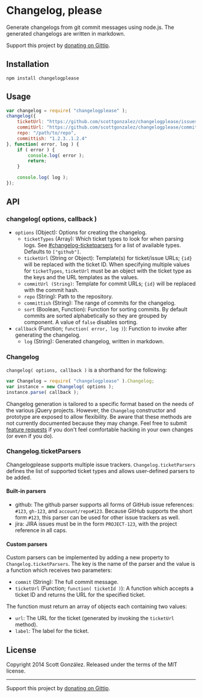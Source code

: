 # Changelog, please

Generate changelogs from git commit messages using node.js. The generated changelogs are written in markdown.

Support this project by [donating on Gittip](https://www.gittip.com/scottgonzalez/).

## Installation

```
npm install changelogplease
```

## Usage

```javascript
var changelog = require( "changelogplease" );
changelog({
	ticketUrl: "https://github.com/scottgonzalez/changelogplease/issues/{id}",
	commitUrl: "https://github.com/scottgonzalez/changelogplease/commit/{id}",
	repo: "/path/to/repo",
	committish: "1.2.3..1.2.4"
}, function( error, log ) {
	if ( error ) {
		console.log( error );
		return;
	}

	console.log( log );
});
```

## API

### changelog( options, callback )

* `options` (Object): Options for creating the changelog.
  * `ticketTypes` (Array): Which ticket types to look for when parsing logs. See [#changelog-ticketparsers](`Changelog.ticketParsers`) for a list of available types. Defaults to `["github"]`.
  * `ticketUrl` (String or Object): Template(s) for ticket/issue URLs; `{id}` will be replaced with the ticket ID. When specifying multiple values for `ticketTypes`, `ticketUrl` must be an object with the ticket type as the keys and the URL templates as the values.
  * `commitUrl (String)`: Template for commit URLs; `{id}` will be replaced with the commit hash.
  * `repo` (String): Path to the repository.
  * `committish` (String): The range of commits for the changelog.
  * `sort` (Boolean, Function): Function for sorting commits. By default commits are sorted alphabetically so they are grouped by component. A value of `false` disables sorting.
* `callback` (Function; `function( error, log )`): Function to invoke after generating the changelog.
  * `log` (String): Generated changelog, written in markdown.

### Changelog

`changelog( options, callback )` is a shorthand for the following:

```js
var Changelog = require( "changelogplease" ).Changelog;
var instance = new Changelog( options );
instance.parse( callback );
```

Changelog generation is tailored to a specific format based on the needs of the various jQuery
projects. However, the `Changelog` constructor and prototype are exposed to allow flexibility.
Be aware that these methods are not currently documented because they may change. Feel free to
submit [feature requests](https://github.com/scottgonzalez/changelogplease/issues/new) if you don't
feel comfortable hacking in your own changes (or even if you do).

### Changelog.ticketParsers

Changelogplease supports multiple issue trackers. `Changelog.ticketParsers` defines the list of supported ticket types and allows user-defined parsers to be added.

#### Built-in parsers

* github: The github parser supports all forms of GitHub issue references: `#123`, `gh-123`, and `account/repo#123`. Because GitHub supports the short form `#123`, this parser can be used for other issue trackers as well.
* jira: JIRA issues must be in the form `PROJECT-123`, with the project reference in all caps.

#### Custom parsers

Custom parsers can be implemented by adding a new property to `Changelog.ticketParsers`. The key is the name of the parser and the value is a function which receives two parameters:

* `commit` (String): The full commit message.
* `ticketUrl` (Function; `function( ticketId )`): A function which accepts a ticket ID and returns the URL for the specified ticket.

The function must return an array of objects each containing two values:

* `url`: The URL for the ticket (generated by invoking the `ticketUrl` method).
* `label`: The label for the ticket.

## License

Copyright 2014 Scott González. Released under the terms of the MIT license.

---

Support this project by [donating on Gittip](https://www.gittip.com/scottgonzalez/).
